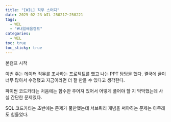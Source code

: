 ```yaml
---
title: "[WIL] 직무 스터디"
date: 2025-02-23-WIL-250217~250221
tags:
  - WIL
  - "#내일배움캠프"
categories:
  - WIL
toc: true
toc_sticky: true
---
```


본캠프 시작

이번 주는 데이터 직무를 조사하는 프로젝트를 했고 나는 PPT 담당을 했다.
결국에 글이 너무 많아서 수정됐고 지금이라면 더 잘 만들 수 있다고 생각한다.

파이썬 코드카타는 처음에는 함수만 주어져 있어서 어떻게 풀어야 할 지 막막했는데 사실 간단한 문제였다.

SQL 코드카타는 초반에는 문제가 풀만했는데 서브쿼리 개념을 써야하는 문제는 아무래도 힘들었다.

